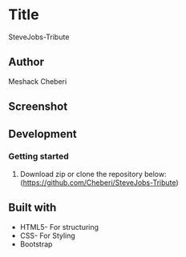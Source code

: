 # Title
SteveJobs-Tribute

## Author
Meshack Cheberi


## Screenshot



## Development
### Getting started
1. Download zip or clone the repository below:
(https://github.com/Cheberi/SteveJobs-Tribute)

## Built with
- HTML5- For structuring
- CSS-   For Styling
- Bootstrap
